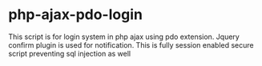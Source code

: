 # php-ajax-pdo-login
This script is for login system in php ajax using pdo extension. Jquery confirm plugin is used for notification. This is fully session enabled secure script preventing sql injection as well
